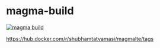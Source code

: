 # magma-build

[![magma build](https://github.com/ShubhamTatvamasi/magma-build/actions/workflows/magma-build.yml/badge.svg)](https://github.com/ShubhamTatvamasi/magma-build/actions/workflows/magma-build.yml)

https://hub.docker.com/r/shubhamtatvamasi/magmalte/tags
